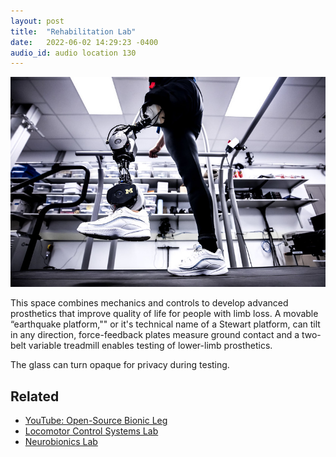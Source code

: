 ```yaml
---
layout: post
title:  "Rehabilitation Lab"
date:   2022-06-02 14:29:23 -0400
audio_id: audio location 130
---
```

![Open-source bionic leg](/assets/images/130-rehab-lab.jpg)

This space combines mechanics and controls to develop advanced prosthetics that improve quality of life for people with limb loss. A movable “earthquake platform,"" or it's technical name of a Stewart platform, can tilt in any direction, force-feedback plates measure ground contact and a two-belt variable treadmill enables testing of lower-limb prosthetics.

The glass can turn opaque for privacy during testing.



## Related
* [YouTube: Open-Source Bionic Leg](https://www.youtube.com/watch?v=Rqla0u813r8)
* [Locomotor Control Systems Lab](https://web.eecs.umich.edu/locolab/)
* [Neurobionics Lab](https://neurobionics.robotics.umich.edu)
